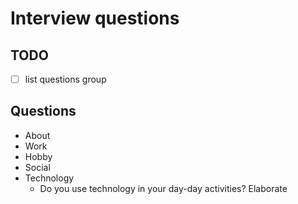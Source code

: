 # Interview questions

## TODO

- [ ] list questions group

## Questions

- About
- Work
- Hobby
- Social
- Technology
  - Do you use technology in your day-day activities? Elaborate